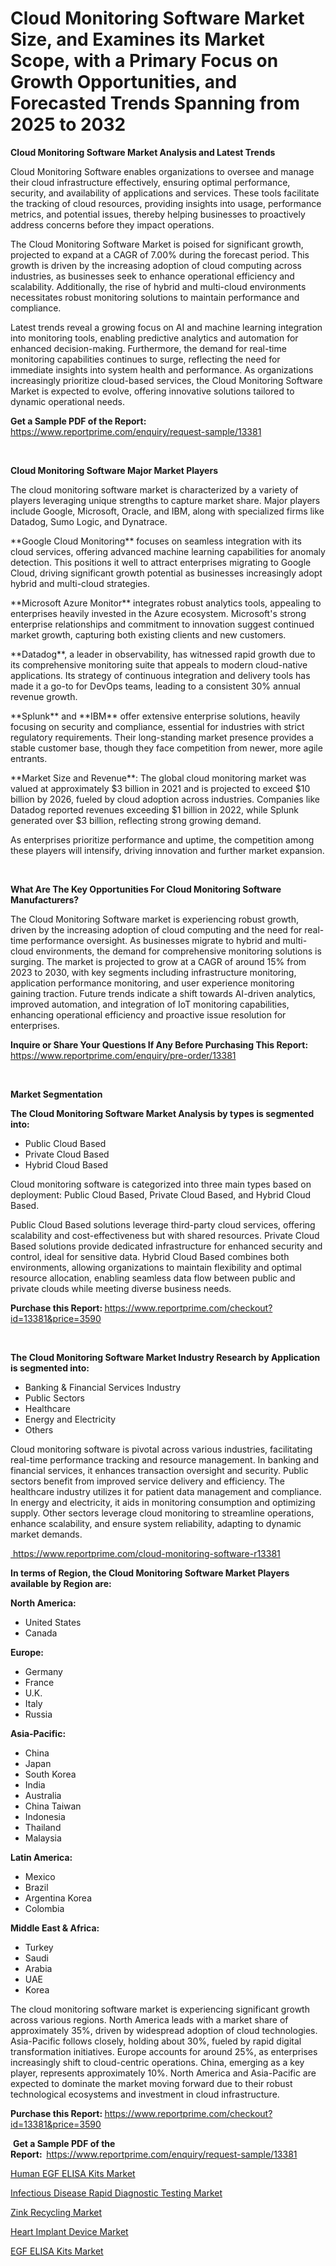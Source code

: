 <p><h1>Cloud Monitoring Software Market Size, and Examines its Market Scope, with a Primary Focus on Growth Opportunities, and Forecasted Trends Spanning from 2025 to 2032</h1></p><p><strong>Cloud Monitoring Software Market Analysis and Latest Trends</strong></p>
<p><p>Cloud Monitoring Software enables organizations to oversee and manage their cloud infrastructure effectively, ensuring optimal performance, security, and availability of applications and services. These tools facilitate the tracking of cloud resources, providing insights into usage, performance metrics, and potential issues, thereby helping businesses to proactively address concerns before they impact operations.</p><p>The Cloud Monitoring Software Market is poised for significant growth, projected to expand at a CAGR of 7.00% during the forecast period. This growth is driven by the increasing adoption of cloud computing across industries, as businesses seek to enhance operational efficiency and scalability. Additionally, the rise of hybrid and multi-cloud environments necessitates robust monitoring solutions to maintain performance and compliance.</p><p>Latest trends reveal a growing focus on AI and machine learning integration into monitoring tools, enabling predictive analytics and automation for enhanced decision-making. Furthermore, the demand for real-time monitoring capabilities continues to surge, reflecting the need for immediate insights into system health and performance. As organizations increasingly prioritize cloud-based services, the Cloud Monitoring Software Market is expected to evolve, offering innovative solutions tailored to dynamic operational needs.</p></p>
<p><strong>Get a Sample PDF of the Report:&nbsp;</strong> <a href="https://www.reportprime.com/enquiry/request-sample/13381?utm_campaign=2010&utm_medium=2&utm_source=Github&utm_content=ia&utm_term=20032025&utm_id=cloud-monitoring-software">https://www.reportprime.com/enquiry/request-sample/13381</a></p>
<p>&nbsp;</p>
<p><strong>Cloud Monitoring Software Major Market Players</strong></p>
<p><p>The cloud monitoring software market is characterized by a variety of players leveraging unique strengths to capture market share. Major players include Google, Microsoft, Oracle, and IBM, along with specialized firms like Datadog, Sumo Logic, and Dynatrace. </p><p>**Google Cloud Monitoring** focuses on seamless integration with its cloud services, offering advanced machine learning capabilities for anomaly detection. This positions it well to attract enterprises migrating to Google Cloud, driving significant growth potential as businesses increasingly adopt hybrid and multi-cloud strategies.</p><p>**Microsoft Azure Monitor** integrates robust analytics tools, appealing to enterprises heavily invested in the Azure ecosystem. Microsoft's strong enterprise relationships and commitment to innovation suggest continued market growth, capturing both existing clients and new customers.</p><p>**Datadog**, a leader in observability, has witnessed rapid growth due to its comprehensive monitoring suite that appeals to modern cloud-native applications. Its strategy of continuous integration and delivery tools has made it a go-to for DevOps teams, leading to a consistent 30% annual revenue growth.</p><p>**Splunk** and **IBM** offer extensive enterprise solutions, heavily focusing on security and compliance, essential for industries with strict regulatory requirements. Their long-standing market presence provides a stable customer base, though they face competition from newer, more agile entrants.</p><p>**Market Size and Revenue**: The global cloud monitoring market was valued at approximately $3 billion in 2021 and is projected to exceed $10 billion by 2026, fueled by cloud adoption across industries. Companies like Datadog reported revenues exceeding $1 billion in 2022, while Splunk generated over $3 billion, reflecting strong growing demand.</p><p>As enterprises prioritize performance and uptime, the competition among these players will intensify, driving innovation and further market expansion.</p></p>
<p>&nbsp;</p>
<p><strong>What Are The Key Opportunities For Cloud Monitoring Software Manufacturers?</strong></p>
<p><p>The Cloud Monitoring Software market is experiencing robust growth, driven by the increasing adoption of cloud computing and the need for real-time performance oversight. As businesses migrate to hybrid and multi-cloud environments, the demand for comprehensive monitoring solutions is surging. The market is projected to grow at a CAGR of around 15% from 2023 to 2030, with key segments including infrastructure monitoring, application performance monitoring, and user experience monitoring gaining traction. Future trends indicate a shift towards AI-driven analytics, improved automation, and integration of IoT monitoring capabilities, enhancing operational efficiency and proactive issue resolution for enterprises.</p></p>
<p><strong>Inquire or Share Your Questions If Any Before Purchasing This Report:</strong> <a href="https://www.reportprime.com/enquiry/pre-order/13381?utm_campaign=2010&utm_medium=2&utm_source=Github&utm_content=ia&utm_term=20032025&utm_id=cloud-monitoring-software">https://www.reportprime.com/enquiry/pre-order/13381</a></p>
<p>&nbsp;</p>
<p><strong>Market Segmentation</strong></p>
<p><strong>The Cloud Monitoring Software Market Analysis by types is segmented into:</strong></p>
<p><ul><li>Public Cloud Based</li><li>Private Cloud Based</li><li>Hybrid Cloud Based</li></ul></p>
<p><p>Cloud monitoring software is categorized into three main types based on deployment: Public Cloud Based, Private Cloud Based, and Hybrid Cloud Based. </p><p>Public Cloud Based solutions leverage third-party cloud services, offering scalability and cost-effectiveness but with shared resources. Private Cloud Based solutions provide dedicated infrastructure for enhanced security and control, ideal for sensitive data. Hybrid Cloud Based combines both environments, allowing organizations to maintain flexibility and optimal resource allocation, enabling seamless data flow between public and private clouds while meeting diverse business needs.</p></p>
<p><strong>Purchase this Report:&nbsp;</strong><a href="https://www.reportprime.com/checkout?id=13381&price=3590&utm_campaign=2010&utm_medium=2&utm_source=Github&utm_content=ia&utm_term=20032025&utm_id=cloud-monitoring-software">https://www.reportprime.com/checkout?id=13381&price=3590</a></p>
<p>&nbsp;</p>
<p><strong>The Cloud Monitoring Software Market Industry Research by Application is segmented into:</strong></p>
<p><ul><li>Banking & Financial Services Industry</li><li>Public Sectors</li><li>Healthcare</li><li>Energy and Electricity</li><li>Others</li></ul></p>
<p><p>Cloud monitoring software is pivotal across various industries, facilitating real-time performance tracking and resource management. In banking and financial services, it enhances transaction oversight and security. Public sectors benefit from improved service delivery and efficiency. The healthcare industry utilizes it for patient data management and compliance. In energy and electricity, it aids in monitoring consumption and optimizing supply. Other sectors leverage cloud monitoring to streamline operations, enhance scalability, and ensure system reliability, adapting to dynamic market demands.</p></p>
<p><a href="https://www.reportprime.com/cloud-monitoring-software-r13381?utm_campaign=2010&utm_medium=2&utm_source=Github&utm_content=ia&utm_term=20032025&utm_id=cloud-monitoring-software">&nbsp;https://www.reportprime.com/cloud-monitoring-software-r13381</a></p>
<p><strong>In terms of Region, the Cloud Monitoring Software Market Players available by Region are:</strong></p>
<p>
    <p> <strong> North America: </strong>
        <ul>
            <li>United States</li>
            <li>Canada</li>
        </ul>
        </p> 
    <p> <strong> Europe: </strong>
        <ul>
            <li>Germany</li>
            <li>France</li>
            <li>U.K.</li>
            <li>Italy</li>
            <li>Russia</li>
        </ul>
        </p> 
    <p> <strong> Asia-Pacific: </strong>
        <ul>
            <li>China</li>
            <li>Japan</li>
            <li>South Korea</li>
            <li>India</li>
            <li>Australia</li>
            <li>China Taiwan</li>
            <li>Indonesia</li>
            <li>Thailand</li>
            <li>Malaysia</li>
        </ul>
        </p> 
    <p> <strong> Latin America: </strong>
        <ul>
            <li>Mexico</li>
            <li>Brazil</li>
            <li>Argentina Korea</li>
            <li>Colombia</li>
        </ul>
        </p> 
    <p> <strong> Middle East & Africa: </strong>
        <ul>
            <li>Turkey</li>
            <li>Saudi</li>
            <li>Arabia</li>
            <li>UAE</li>
            <li>Korea</li>
        </ul>
    </p>
    </p>
<p><p>The cloud monitoring software market is experiencing significant growth across various regions. North America leads with a market share of approximately 35%, driven by widespread adoption of cloud technologies. Asia-Pacific follows closely, holding about 30%, fueled by rapid digital transformation initiatives. Europe accounts for around 25%, as enterprises increasingly shift to cloud-centric operations. China, emerging as a key player, represents approximately 10%. North America and Asia-Pacific are expected to dominate the market moving forward due to their robust technological ecosystems and investment in cloud infrastructure.</p></p>
<p><strong>Purchase this Report: </strong><a href="https://www.reportprime.com/checkout?id=13381&price=3590&utm_campaign=2010&utm_medium=2&utm_source=Github&utm_content=ia&utm_term=20032025&utm_id=cloud-monitoring-software">https://www.reportprime.com/checkout?id=13381&price=3590</a></p>
<p>&nbsp;<strong>Get a Sample PDF of the Report:&nbsp;&nbsp;</strong><a href="https://www.reportprime.com/enquiry/request-sample/13381?utm_campaign=2010&utm_medium=2&utm_source=Github&utm_content=ia&utm_term=20032025&utm_id=cloud-monitoring-software">https://www.reportprime.com/enquiry/request-sample/13381</a></p>
<p><strong></strong></p>
<p><p><a href="https://github.com/beberjuban9a/Market-Research-Report-List-1/blob/main/human-egf-elisa-kits-market.md?utm_campaign=2010&utm_medium=2&utm_source=Github&utm_content=ia&utm_term=20032025&utm_id=cloud-monitoring-software">Human EGF ELISA Kits Market</a></p><p><a href="https://github.com/oduorsarath9/Market-Research-Report-List-1/blob/main/infectious-disease-rapid-diagnostic-testing-market.md?utm_campaign=2010&utm_medium=2&utm_source=Github&utm_content=ia&utm_term=20032025&utm_id=cloud-monitoring-software">Infectious Disease Rapid Diagnostic Testing Market</a></p><p><a href="https://github.com/camacrokesw2/Market-Research-Report-List-1/blob/main/zink-recycling-market.md?utm_campaign=2010&utm_medium=2&utm_source=Github&utm_content=ia&utm_term=20032025&utm_id=cloud-monitoring-software">Zink Recycling Market</a></p><p><a href="https://github.com/ildyduedu/Market-Research-Report-List-1/blob/main/heart-implant-device-market.md?utm_campaign=2010&utm_medium=2&utm_source=Github&utm_content=ia&utm_term=20032025&utm_id=cloud-monitoring-software">Heart Implant Device Market</a></p><p><a href="https://github.com/diosohusch6x/Market-Research-Report-List-1/blob/main/egf-elisa-kits-market.md?utm_campaign=2010&utm_medium=2&utm_source=Github&utm_content=ia&utm_term=20032025&utm_id=cloud-monitoring-software">EGF ELISA Kits Market</a></p></p>